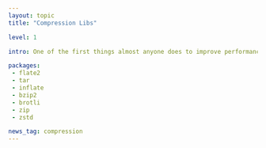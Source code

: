 ```yaml
---
layout: topic
title: "Compression Libs"

level: 1

intro: One of the first things almost anyone does to improve performance (specifically bandwidth) is to turn on compression. Luckily compression is well supported in rust.

packages:
 - flate2
 - tar
 - inflate
 - bzip2
 - brotli
 - zip
 - zstd

news_tag: compression
---
```


